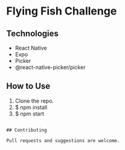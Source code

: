 # Flying Fish Challenge

## Technologies
- React Native
- Expo
- Picker
- @react-native-picker/picker

## How to Use
1. Clone the repo.
2. $ npm install
3. $ npm start
```

## Contributing

Pull requests and suggestions are welcome.
